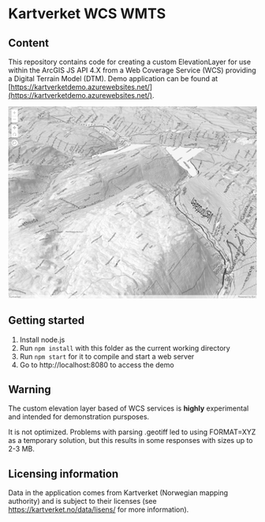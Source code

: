 # Kartverket WCS WMTS

## Content

This repository contains code for creating a custom ElevationLayer for use within the ArcGIS JS API 4.X from a Web Coverage Service (WCS) providing a Digital Terrain Model (DTM). Demo application can be found at [https://kartverketdemo.azurewebsites.net/](https://kartverketdemo.azurewebsites.net/).

![Bird view image of Vestfjorddalen rendered in 3D](https://github.com/Dzeneralen/kartverket-wcs-wmts/blob/master/screenshot.png?raw=true "Image of Vestfjorddalen")


## Getting started

1. Install node.js
2. Run `npm install` with this folder as the current working directory
3. Run `npm start` for it to compile and start a web server
4. Go to http://localhost:8080 to access the demo

## Warning

The custom elevation layer based of WCS services is **highly** experimental and intended for demonstration pursposes.

It is not optimized. Problems with parsing .geotiff led to using FORMAT=XYZ as a temporary solution, but this results in some responses with sizes up to 2-3 MB.

## Licensing information

Data in the application comes from Kartverket (Norwegian mapping authority) and is subject to their licenses (see https://kartverket.no/data/lisens/ for more information).
